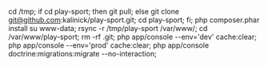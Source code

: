 cd /tmp;
if cd play-sport; then git pull; else git clone git@github.com:kalinick/play-sport.git; cd play-sport; fi;
php composer.phar install
su www-data;
rsync -r /tmp/play-sport /var/www/;
cd /var/www/play-sport;
rm -rf .git;
php app/console --env='dev' cache:clear;
php app/console --env='prod' cache:clear;
php app/console doctrine:migrations:migrate --no-interaction;
